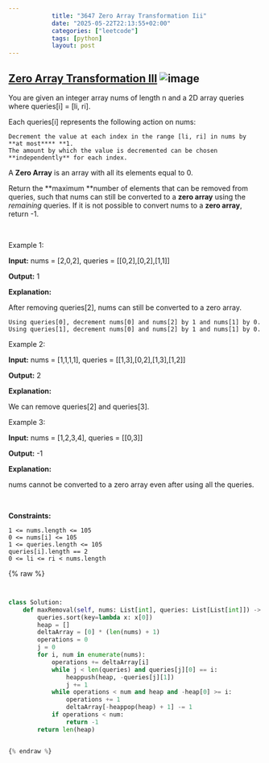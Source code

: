 ```yaml
---
            title: "3647 Zero Array Transformation Iii"
            date: "2025-05-22T22:13:55+02:00"
            categories: ["leetcode"]
            tags: [python]
            layout: post
---
```

            
## [Zero Array Transformation III](https://leetcode.com/problems/zero-array-transformation-iii) ![image](https://img.shields.io/badge/Difficulty-Medium-orange)

You are given an integer array nums of length n and a 2D array queries where queries[i] = [li, ri].

Each queries[i] represents the following action on nums:

	Decrement the value at each index in the range [li, ri] in nums by **at most**** **1.
	The amount by which the value is decremented can be chosen **independently** for each index.

A **Zero Array** is an array with all its elements equal to 0.

Return the **maximum **number of elements that can be removed from queries, such that nums can still be converted to a **zero array** using the *remaining* queries. If it is not possible to convert nums to a **zero array**, return -1.

 

Example 1:

**Input:** nums = [2,0,2], queries = [[0,2],[0,2],[1,1]]

**Output:** 1

**Explanation:**

After removing queries[2], nums can still be converted to a zero array.

	Using queries[0], decrement nums[0] and nums[2] by 1 and nums[1] by 0.
	Using queries[1], decrement nums[0] and nums[2] by 1 and nums[1] by 0.

Example 2:

**Input:** nums = [1,1,1,1], queries = [[1,3],[0,2],[1,3],[1,2]]

**Output:** 2

**Explanation:**

We can remove queries[2] and queries[3].

Example 3:

**Input:** nums = [1,2,3,4], queries = [[0,3]]

**Output:** -1

**Explanation:**

nums cannot be converted to a zero array even after using all the queries.

 

**Constraints:**

	1 <= nums.length <= 105
	0 <= nums[i] <= 105
	1 <= queries.length <= 105
	queries[i].length == 2
	0 <= li <= ri < nums.length

{% raw %}


````python


class Solution:
    def maxRemoval(self, nums: List[int], queries: List[List[int]]) -> int:
        queries.sort(key=lambda x: x[0])
        heap = []
        deltaArray = [0] * (len(nums) + 1)
        operations = 0
        j = 0
        for i, num in enumerate(nums):
            operations += deltaArray[i]
            while j < len(queries) and queries[j][0] == i:
                heappush(heap, -queries[j][1])
                j += 1
            while operations < num and heap and -heap[0] >= i:
                operations += 1
                deltaArray[-heappop(heap) + 1] -= 1
            if operations < num:
                return -1
        return len(heap)


{% endraw %}
